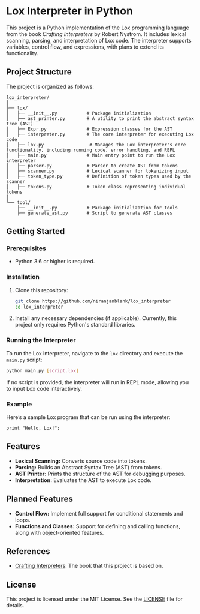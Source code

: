 
# Lox Interpreter in Python

This project is a Python implementation of the Lox programming language from the book *Crafting Interpreters* by Robert Nystrom. It includes lexical scanning, parsing, and interpretation of Lox code. The interpreter supports variables, control flow, and expressions, with plans to extend its functionality.

## Project Structure

The project is organized as follows:

```
lox_interpreter/
│
├── lox/
│   ├── __init__.py           # Package initialization
│   ├── ast_printer.py        # A utility to print the abstract syntax tree (AST)
│   ├── Expr.py               # Expression classes for the AST
│   ├── interpreter.py        # The core interpreter for executing Lox code
│   ├── lox.py                 # Manages the Lox interpreter's core functionality, including running code, error handling, and REPL
│   ├── main.py               # Main entry point to run the Lox interpreter
│   ├── parser.py             # Parser to create AST from tokens
│   ├── scanner.py            # Lexical scanner for tokenizing input
│   ├── token_type.py         # Definition of token types used by the scanner
│   ├── tokens.py             # Token class representing individual tokens
│
└── tool/
    ├── __init__.py           # Package initialization for tools
    ├── generate_ast.py       # Script to generate AST classes
```

## Getting Started

### Prerequisites

- Python 3.6 or higher is required.

### Installation

1. Clone this repository:

   ```bash
   git clone https://github.com/niranjanblank/lox_interpreter
   cd lox_interpreter
   ```

2. Install any necessary dependencies (if applicable). Currently, this project only requires Python's standard libraries.

### Running the Interpreter

To run the Lox interpreter, navigate to the `lox` directory and execute the `main.py` script:

```bash
python main.py [script.lox]
```

If no script is provided, the interpreter will run in REPL mode, allowing you to input Lox code interactively.

### Example

Here’s a sample Lox program that can be run using the interpreter:

```lox
print "Hello, Lox!";
```

## Features

- **Lexical Scanning:** Converts source code into tokens.
- **Parsing:** Builds an Abstract Syntax Tree (AST) from tokens.
- **AST Printer:** Prints the structure of the AST for debugging purposes.
- **Interpretation:** Evaluates the AST to execute Lox code.

## Planned Features

- **Control Flow:** Implement full support for conditional statements and loops.
- **Functions and Classes:** Support for defining and calling functions, along with object-oriented features.

## References

- [Crafting Interpreters](https://craftinginterpreters.com/): The book that this project is based on.

## License

This project is licensed under the MIT License. See the [LICENSE](LICENSE) file for details.
